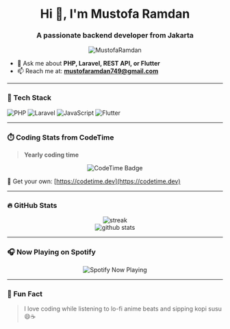 <h1 align="center">Hi 👋, I'm Mustofa Ramdan</h1>
<h3 align="center">A passionate backend developer from Jakarta</h3>

<p align="center">
  <img src="https://komarev.com/ghpvc/?username=MustofaRamdan&label=Profile%20views&color=0e75b6&style=flat" alt="MustofaRamdan" />
</p>

- 💬 Ask me about **PHP, Laravel, REST API, or Flutter**
- 📫 Reach me at: **mustofaramdan749@gmail.com**

---

### 🧰 Tech Stack
![PHP](https://img.shields.io/badge/-PHP-777BB4?style=for-the-badge&logo=php&logoColor=white)
![Laravel](https://img.shields.io/badge/-Laravel-F55247?style=for-the-badge&logo=laravel&logoColor=white)
![JavaScript](https://img.shields.io/badge/-JavaScript-F7DF1E?style=for-the-badge&logo=javascript&logoColor=black)
![Flutter](https://img.shields.io/badge/-Flutter-02569B?style=for-the-badge&logo=flutter&logoColor=white)

---

### ⏱️ Coding Stats from CodeTime

> **Yearly coding time**

<p align="center">
<img href="https://codetime.dev" alt="CodeTime Badge" src="https://img.shields.io/endpoint?style=social&color=&url=https%3A%2F%2Fapi.codetime.dev%2Fv3%2Fusers%2Fshield%3Fuid%3D32809">
</p>

🔗 Get your own: [https://codetime.dev](https://codetime.dev)

---

### 🔥 GitHub Stats

<p align="center">
<img src="https://streak-stats.demolab.com?user=MustofaRamdan&theme=tokyonight&hide_border=true" alt="streak" />

  <br />
  <img src="https://github-readme-stats.vercel.app/api?username=MustofaRamdan&show_icons=true&theme=tokyonight&hide_border=true" alt="github stats" />
</p>

---

### 🎧 Now Playing on Spotify

<p align="center">
  <img src="https://spotify-github-profile.kittinanx.com/api/view.svg?uid=31u7r5gkt5xhp5dpne44l7fhrn6e&cover_image=true&theme=default&show_offline=true&background_color=121212&interchange=true&bar_color_cover=true" alt="Spotify Now Playing" />
</p>

---

### 📌 Fun Fact

> I love coding while listening to lo-fi anime beats and sipping kopi susu 😄☕
